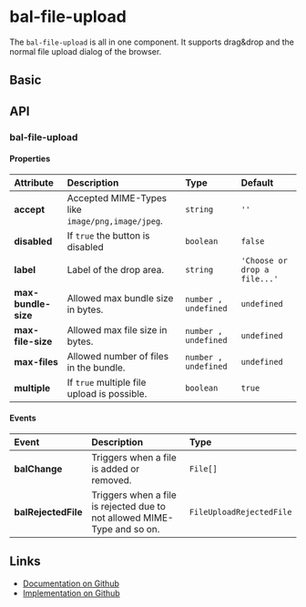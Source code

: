 # bal-file-upload

<!-- START: human documentation top -->

The `bal-file-upload` is all in one component. It supports drag&drop and the normal file upload dialog of the browser.

<!-- END: human documentation top -->

## Basic

<ClientOnly>  <docs-demo-bal-file-upload-45></docs-demo-bal-file-upload-45></ClientOnly>



## API

### bal-file-upload

#### Properties

| Attribute           | Description                                      | Type                 | Default                      |
| :------------------ | :----------------------------------------------- | :------------------- | :--------------------------- |
| **accept**          | Accepted MIME-Types like `image/png,image/jpeg`. | `string`             | `''`                         |
| **disabled**        | If `true` the button is disabled                 | `boolean`            | `false`                      |
| **label**           | Label of the drop area.                          | `string`             | `'Choose or drop a file...'` |
| **max-bundle-size** | Allowed max bundle size in bytes.                | `number , undefined` | `undefined`                  |
| **max-file-size**   | Allowed max file size in bytes.                  | `number , undefined` | `undefined`                  |
| **max-files**       | Allowed number of files in the bundle.           | `number , undefined` | `undefined`                  |
| **multiple**        | If `true` multiple file upload is possible.      | `boolean`            | `true`                       |

#### Events

| Event               | Description                                                              | Type                     |
| :------------------ | :----------------------------------------------------------------------- | :----------------------- |
| **balChange**       | Triggers when a file is added or removed.                                | `File[]`                 |
| **balRejectedFile** | Triggers when a file is rejected due to not allowed MIME-Type and so on. | `FileUploadRejectedFile` |



<!-- START: human documentation bottom -->

<!-- END: human documentation bottom -->


## Links

* [Documentation on Github](https://github.com/baloise/ui-library/blob/master/docs/src/components/components/bal-file-upload.md)
* [Implementation on Github](https://github.com/baloise/ui-library/blob/master/packages/components/src/components/bal-file-upload)

<ClientOnly>
  <docs-component-script tag="balFileUpload"></docs-component-script>
</ClientOnly>

